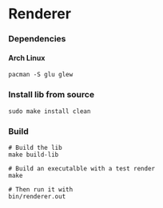 # Renderer

### Dependencies
#### Arch Linux
```
pacman -S glu glew
```

### Install lib from source
```
sudo make install clean
```

### Build
```
# Build the lib
make build-lib

# Build an executalble with a test render
make

# Then run it with
bin/renderer.out
```
